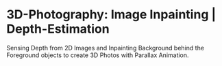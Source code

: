 # 3D-Photography: Image Inpainting | Depth-Estimation
Sensing Depth from 2D Images and Inpainting Background behind the Foreground objects to create 3D Photos with Parallax Animation.
